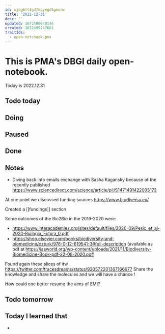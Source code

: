 ```yaml
---
id: wjbg6tl4gd7nqyegd8gmsrw
title: '2022-12-31'
desc: ''
updated: 1672500640146
created: 1672499747681
traitIds:
  - open-notebook-pma
---
```


# This is PMA's DBGI daily open-notebook.

Today is 2022.12.31

## Todo today

###
###
###

## Doing

## Paused

## Done

## Notes

- Diving back into emails exchange with Sasha Kagansky because of the recently published
https://www.sciencedirect.com/science/article/pii/S1471491422003173


At one point we discussed funding sources
https://www.biodiversa.eu/

Created a [[fundings]] section

Some outcomes of the Bio2Bio in the 2019-2020 were:

- https://www.interacademies.org/sites/default/files/2020-09/Pesic_et_al-2020-Biologia_Futura_0.pdf
- https://shop.elsevier.com/books/biodiversity-and-biomedicine/ozturk/978-0-12-819541-3#full-description
(available as pdf at https://iasworld.org/wp-content/uploads/2021/11/Biodiversity-Biomedicine-Book-pdf-22-08-2020.pdf)


Found again these slices of itw https://twitter.com/tracesdreams/status/920572201367166977
Share the knowledge and share the molecules and we will have a chance !

How could one better resume the aims of EMI?



## Todo tomorrow

###
###
###


## Today I learned that

- 